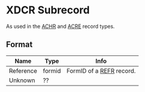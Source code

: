 XDCR Subrecord
==========

As used in the [ACHR](../ACHR.md) and [ACRE](../ACRE.md) record types.

## Format

Name | Type | Info
-----|------|-----
Reference | formid | FormID of a [REFR](../REFR.md) record.
Unknown | ?? |
